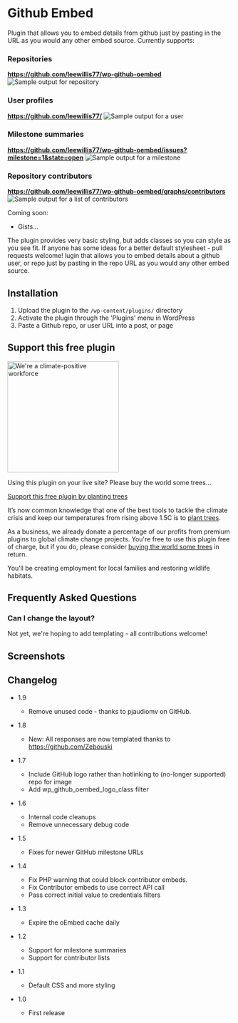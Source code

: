 # Github Embed

Plugin that allows you to embed details from github just by pasting in the URL as you would any other embed source. Currently supports:

### Repositories
__https://github.com/leewillis77/wp-github-oembed__
![Sample output for repository](https://raw.github.com/leewillis77/wp-github-oembed/master/screenshot-1.png)

### User profiles
__https://github.com/leewillis77/__
![Sample output for a user](https://raw.github.com/leewillis77/wp-github-oembed/master/screenshot-2.png)

### Milestone summaries
__https://github.com/leewillis77/wp-github-oembed/issues?milestone=1&state=open__
![Sample output for a milestone](https://raw.github.com/leewillis77/wp-github-oembed/master/screenshot-3.png)

### Repository contributors
__https://github.com/leewillis77/wp-github-oembed/graphs/contributors__
![Sample output for a list of contributors](https://raw.github.com/leewillis77/wp-github-oembed/master/screenshot-4.png)

Coming soon:

* Gists...

The plugin provides very basic styling, but adds classes so you can style as you see fit. If anyone has some ideas for a better default stylesheet - pull requests welcome!
lugin that allows you to embed details about a github user, or repo just by pasting in the repo URL as you would any other embed source.

## Installation

1. Upload the plugin to the `/wp-content/plugins/` directory
2. Activate the plugin through the 'Plugins' menu in WordPress
3. Paste a Github repo, or user URL into a post, or page

## Support this free plugin

<img src="https://raw.github.com/leewillis77/wp-github-oembed/master/img/cpw.png" width="250" alt="We're a climate-positive workforce">

Using this plugin on your live site? Please buy the world some trees...

<a target="_blank" rel="noopener noreferrer nofollow" href="https://ecologi.com/ademtisoftware?gift-trees&amp;r=ademtisoftware">Support this free plugin by planting trees</a>

It’s now common knowledge that one of the best tools to tackle the climate crisis and keep our temperatures from rising above 1.5C is to <a href="https://www.bbc.co.uk/news/science-environment-48870920" target="_blank" rel="noopener noreferrer nofollow">plant trees</a>.

As a business, we already donate a percentage of our profits from premium plugins to global climate change projects. You're free to use this plugin free of charge, but if you do, please consider <a
target="_blank" rel="noopener noreferrer nofollow" href="https://ecologi.com/ademtisoftware?gift-trees&amp;r=ademtisoftware">buying the world some trees</a> in return. 

You’ll be creating employment for local families and restoring wildlife habitats.

## Frequently Asked Questions

### Can I change the layout?
Not yet, we're hoping to add templating - all contributions welcome!

## Screenshots


## Changelog

- 1.9
    - Remove unused code - thanks to pjaudiomv on GitHub.
    
- 1.8
    - New: All responses are now templated thanks to https://github.com/Zebouski

- 1.7
    - Include GitHub logo rather than hotlinking to (no-longer supported) repo for image
    - Add wp_github_oembed_logo_class filter

- 1.6
    - Internal code cleanups
    - Remove unnecessary debug code

- 1.5
    - Fixes for newer GitHub milestone URLs

- 1.4
   - Fix PHP warning that could block contributor embeds.
   - Fix Contributor embeds to use correct API call
   - Pass correct initial value to credentials filters

- 1.3
    - Expire the oEmbed cache daily

- 1.2
    - Support for milestone summaries
    - Support for contributor lists
- 1.1
    - Default CSS and more styling
- 1.0
	- First release
